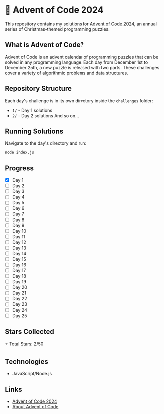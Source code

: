 # 🎄 Advent of Code 2024

This repository contains my solutions for [Advent of Code 2024](https://adventofcode.com/2024), an annual series of Christmas-themed programming puzzles.

## What is Advent of Code?

Advent of Code is an advent calendar of programming puzzles that can be solved in any programming language. Each day from December 1st to December 25th, a new puzzle is released with two parts. These challenges cover a variety of algorithmic problems and data structures.

## Repository Structure

Each day's challenge is in its own directory inside the `challenges` folder:
- `1/` - Day 1 solutions
- `2/` - Day 2 solutions
And so on...

## Running Solutions

Navigate to the day's directory and run:

```bash
node index.js
```

## Progress

- [x] Day 1
- [ ] Day 2
- [ ] Day 3
- [ ] Day 4
- [ ] Day 5
- [ ] Day 6
- [ ] Day 7
- [ ] Day 8
- [ ] Day 9
- [ ] Day 10
- [ ] Day 11
- [ ] Day 12
- [ ] Day 13
- [ ] Day 14
- [ ] Day 15
- [ ] Day 16
- [ ] Day 17
- [ ] Day 18
- [ ] Day 19
- [ ] Day 20
- [ ] Day 21
- [ ] Day 22
- [ ] Day 23
- [ ] Day 24
- [ ] Day 25

## Stars Collected
⭐ Total Stars: 2/50

## Technologies
- JavaScript/Node.js

## Links
- [Advent of Code 2024](https://adventofcode.com/2024)
- [About Advent of Code](https://adventofcode.com/2024/about)